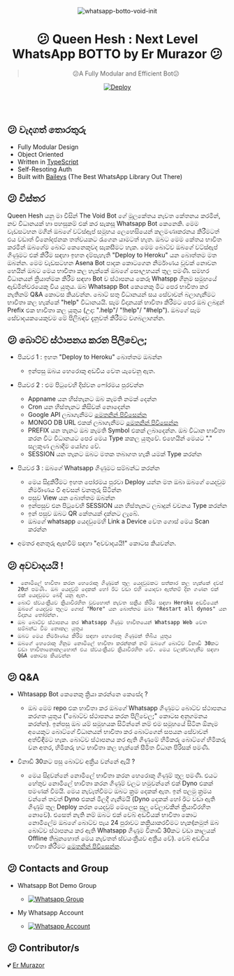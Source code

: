 <div align="center">
<img src="https://i.ibb.co/Smdz2Vd/V42M.gif" alt="whatsapp-botto-void-init" border="0"></a>

# 😕 **Queen Hesh : Next Level WhatsApp BOTTO by Er Murazor** 😕

> 😕A Fully Modular and Efficient Bot😕<br>

[![Deploy](https://www.herokucdn.com/deploy/button.png)](https://heroku.com/deploy?template=https://github.com/ErMurazor-Tech/WhatsappBot/blob/main)

</div><br/>
<br/>

## 😕 වැදගත් තොරතුරු
- Fully Modular Design
- Object Oriented
- Written in [TypeScript](https://www.typescriptlang.org/)
- Self-Resoting Auth
- Built with [Baileys](https://github.com/adiwajshing/baileys) (The Best WhatsApp Library Out There) 


## 😕 විස්තර

Queen Hesh යනු මා විසින් The Void Bot ගේ මූලකේතය නැවත කේතනය කරමින්, නව විධානයක් හා පහසුකම් එක් කර සැකසූ Whatsapp Bot කෙනෙකි. මෙම වැඩසටහන මගින් ඔබගේ වට්ස්ඇප් සමූහය ලෙහෙසියෙන් කලමණාකරනය කිරීමටත් එය වඩාත් විනෝදජනක තත්වයකට රැගෙන යාමටත් හැත. ඔබට මෙම කේතය භාවිත කරමින් ඔබගේම බොට් කෙනෙකුවද සැකසීමට හැක. මෙම බොට්ව ඔබගේ වට්ස්ඇප් ගිණුමට එක් කිරීම සඳහා ඉහත දම්පැහැති "Deploy to Heroku" යන බොත්තම මත ඔබන්න. මෙම වැඩසටහන Asena Bot පාදක කොටගෙන නිර්මාණය වූවක් නොවන හෙයින් ඔබට මෙය භාවිතා කල හැක්කේ ඔබගේ සෞඋහයන් තුල පමණී. සමහර විධානයන් ක්‍රියාත්මක කිරීම සඳහා Bot ව ස්ථාපනය කෙරූ Whatspp ගිනුම සමූහයේ ඇඩ්මින්වරයෙකු විය යුතුය. ඔබ Whatsapp Bot කෙනෙකු මීට පෙර භාවිතා කර නැතිනම් Q&A කොටස කියවන්න. බොට් සතු විධානයන් සය සේවාවන් බලාගැනීමට භාවිතා කල හැක්කේ "help" විධානයයි. සෑම විදානයක් භාවිතා කිරීමට පෙර ඔබ ලබදුන් Prefix එක භාවිතා කල යුතුය (උදා: ".help"/ "!help"/ "#help"). ඔබගේ සෑම සේවාදයකයෙකුවම මේ පිලිබඳව දැනුවත් කිරීමට වගබලාගන්න.

## 😕 බොට්ව ස්ථාපනය කරන පිලිවෙල;

- පියවර 1 : ඉහත "Deploy to Heroku" බොත්තම ඔබන්න
	- ඉන්පසු ඔබය හෙරොකු අඩවිය වෙත යැවෙනු ඇත.

- පියවර 2 : එම පිටුවෙහි දිස්වන ෆෝරමය පුරවන්න
	- Appname යන හිස්තැනට ඔබ කැමති නමක් දෙන්න
	- Cron යන හිස්තැනට කිසිවක් නොදෙන්න
	- Google API ලබාගැනීමට [මෙතනින් පිවිසෙන්න](https://developers.google.com/custom-search/v1/introduction)
	- MONGO DB URL එකක් ලබාගැනීමට [මෙතනින් පිවිසෙන්න](https://www.mongodb.com/)
	- PREFIX යන තැනට ඔබ කැමති Symbol එකක් ලබාදෙන්න. ඔබ විධාන භාවිතා කරන විට විධානයට පෙර මෙය Type කකල යුතුවේ. එහෙයින් මෙයට "." සලකුණ 	ලබාදීම යෝග්‍ය වේ.
	- SESSION යන තැනට ඔබට මතක තබාගත හැකි යමක් Type කරන්න

- පියවර 3 : ඔබගේ Whatsapp ගිණුමට සම්බන්ධ කරන්න
	- මෙය සිදුකිරීමට ඉහත පෝරමය පුරවා Deploy යන්න මත ඔබා ඔබගේ යෙදවුම නිර්මාණය වී අවසන් වනතුරු සිටින්න
	- පසුව View යන බොත්තම ඔබන්න
	- ඉන්පසුව එන පිටුවෙහි SESSION යන හිස්තැනට ලබාදුන් වචනය Type කරන්න
	- ඉන් පසුව ඔබට QR කේතයක් දක්නට ලැබේ.
	- ඔබගේ whatsapp යෙදවුමෙහි Link a Device වෙත ගොස් මෙය Scan කරන්න

- අමතර අනතුරු ඇඟවීම් සඳහා "අවවාදයයි!" කොටස කියවන්න.


## 😕 අවවාදයයි !

- `` නොමිලේ භාවිතා කරන හෙරොකු ගිණූමක් තුල යෙදවුමකට සත්කාර කල හැක්කේ දවස් 20ක් පමණි. ඔබ යෙදවුම් දෙකක් හෝ ඊට වඩා එහි යොදවා ඇත්නම් දින ගණන එක් එක් යෙදවුමට බෙදී යනු ඇත.`` 
- ``බොට් ස්වයංක්‍රීයව ක්‍රියාවිරහිත වුවහොත් නැවත සක්‍රීය කිරීම සඳහා Heroku අඩවියෙන් ඔබගේ යෙදවුම තුලට ගොස් "More" යන බොත්තම ඔබා "Restart all dynos" යන විදානය තෝරන්න.``
- ``ඔබ බොට්ව ස්ථාපනය කර Whatsapp ගිණුම භාවිතයෙන් Whatsapp Web වෙත සම්බන්ධ වීම නොකල යුතුය``
- ``ඔබට මෙය නිර්මාණය කිරීම සඳහා හෙරොකු ගිණුමක් තිබිය යුතුය``
- ``ඔබගේ හෙරොකු ගිනුම නොමිලේ භාවිතා කරන්නක් නම් ඔබගේ බොට්ව විනාඩි 30කට වඩා භාවිතානොකලහොත් එය ස්වයංක්‍රීයව ක්‍රියාවිරහිත වේ. මෙය වලක්වාගැනීම සඳහා Q&A කොටස කියවන්න``

## 😕 Q&A

- Whtasapp Bot කෙනෙකු ක්‍රියා කරන්නෙ කෙසේද ?
  - ඔබ මෙම repo එක භාවිතා කර ඔබගේ Whatsapp ගිණුමට බොට්ව ස්ථාපනය කරගත යුතුය ("බොට්ව ස්ථාපනය කරන පිලිවෙල;" කොටස අනුගමනය කරන්න). ඉන්පසු
ඔබ යම් සමූහයක සිටින්නේ නම් එම සමූහයේ සිටින ඕනෑම අයෙකුට බොට්ගේ විධානයන් භාවිතා කර බොට්ගෙන් සපයන සේවාවන් අත්විඳීමට හැක. බොට්ව ස්ථාපනය කර ඇති ගිණුමේ හිමිකරු බොට්ගේ හිමිකරු වන අතර, 	හිමිකරු හට භාවිතා කල හැක්කේ සීමිත විධාන පිරිසක් පමණී.

- විනාඩි 30කට පසු බොට්ව අක්‍රීය වන්නේ ඇයි ? 
  - මෙය සිදුවන්නේ නොමිලේ භාවිතා කරන හෙරොකු ගිණුම් තුල පමණි. එයට හේතුව නොමිලේ භාවිතා කරන ගිණුම් වලට හමුවන්නේ එක් Dyno එකක් පමණක් වීමයි. මෙය නැවැත්වීමට ඔබට ක්‍රම දෙකක් ඇත. ඉන් පලමු ක්‍රමය වන්නේ තවත් Dyno එකක් මිලදී ගැනීමයි (Dyno දෙකක් හෝ ඊට වඩා ඇති ගිණුම් තුල Deploy කරන යෙදවුම් මෙලෙස සුලු වේලාවකින් ක්‍රියාවිරහිත නොවේ). එසෙත් නැති නම් ඔබට එක් වෙබ් අඩවියක් භාවිතා කොට නොමිලේම ඔබගේ බොට්ව පැය 24 පුරාවට කක්‍රියාකරවීමට හැක(නමුත් ඔබ බොට්ව ස්ථාපනය කර ඇති Whatsapp ගිණූම විනාඩි 30කට වඩා කාලයක් Offline තිබුනහොත් මෙය නැවතත් ස්වයංක්‍රීයව අක්‍රීය වේ). වෙබ් අඩවිය භාවිතා කිරීමට [මෙතනින් පිවිසෙන්න](http://kaffeine.herokuapp.com/).

## 😕 Contacts and Group

- Whatsapp Bot Demo Group
  - [![Whatsapp Group](https://img.shields.io/badge/WhatsApp-25D366?style=for-the-badge&logo=whatsapp&logoColor=white)](https://chat.whatsapp.com/JixKbZWvcb4Brn2dtH56jO)

- My Whatsapp Account
  - [![Whatsapp Account](https://img.shields.io/badge/WhatsApp-25D366?style=for-the-badge&logo=whatsapp&logoColor=white)](https://wa.me/94760423852)


## 😕 Contributor/s

💕 [Er Murazor](https://github.com/ErMurazor-Tech")
